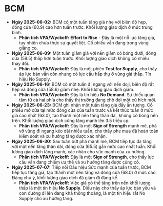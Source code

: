 # BCM

- **Ngày 2025-06-02:** BCM có một tuần tăng giá nhẹ với biên độ hẹp, đóng cửa (60.9) cao hơn tuần trước. Khối lượng giao dịch ở mức trung bình.
    - **Phân tích VPA/Wyckoff:** **Effort to Rise** - Đây là một nỗ lực tăng giá, tuy nhiên chưa thực sự quyết liệt. Cổ phiếu vẫn đang trong vùng giằng co.
- **Ngày 2025-06-09:** Một tuần giảm giá với nến giảm có bóng dưới, đóng cửa (59.5) thấp hơn tuần trước. Khối lượng giao dịch không có nhiều thay đổi.
    - **Phân tích VPA/Wyckoff:** Đây là một phiên **Test for Supply**, cho thấy áp lực bán vẫn còn nhưng có lực cầu hấp thụ ở vùng giá thấp. Tín hiệu No Supply.
- **Ngày 2025-06-16:** BCM có một tuần đi ngang với nến doji, biên độ rất hẹp và đóng cửa (58.6) giảm nhẹ. Khối lượng giao dịch giảm.
    - **Phân tích VPA/Wyckoff:** Đây là tín hiệu **No Demand**. Sự thiếu quan tâm từ cả hai phía cho thấy thị trường đang chờ đợi một cú hích mới.
- **Ngày 2025-06-23:** BCM ghi nhận một tuần tăng giá đầy ấn tượng. Cổ phiếu mở cửa tại mức đóng cửa của tuần trước và kết thúc tuần ở mức giá cao nhất (63.0), tạo thành một nến tăng thân dài, không có bóng nến trên. Khối lượng giao dịch cũng tăng mạnh lên 3.5 triệu cp.
    - **Phân tích VPA/Wyckoff:** Đây là một **Sign of Strength** mạnh mẽ, phá vỡ vùng đi ngang kéo dài nhiều tuần, cho thấy phe mua đã hoàn toàn kiểm soát và xu hướng tăng được xác nhận.
- **Ngày 2025-06-30:** Sau tuần bứt phá mạnh mẽ, BCM tiếp tục đà tăng với một nến tăng thân dài, đóng cửa (65.5) gần mức cao nhất tuần. Khối lượng giao dịch tăng mạnh, xác nhận cho sức mạnh của xu hướng.
    - **Phân tích VPA/Wyckoff:** Đây là một **Sign of Strength**, cho thấy lực cầu vẫn đang chiếm ưu thế và xu hướng tăng được củng cố.
- **Ngày 2025-07-07:** Tiếp nối Dấu hiệu Sức mạnh của tuần trước, BCM tiếp tục tăng giá, tạo thành một nến tăng và đóng cửa (68.0) ở mức cao. Đáng chú ý, khối lượng giao dịch đã giảm đi đáng kể.
    - **Phân tích VPA/Wyckoff:** Việc giá có thể tăng trên nền khối lượng thấp là một tín hiệu **No Supply**. Điều này cho thấy áp lực bán yếu và con đường đi lên đang khá thông thoáng, là một tín hiệu rất No Supply cho xu hướng tăng.


